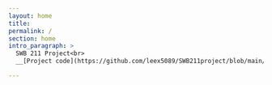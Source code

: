 ```yaml
---
layout: home
title:  
permalink: /
section: home
intro_paragraph: >
  SWB 211 Project<br>
  __[Project code](https://github.com/leex5089/SWB211project/blob/main/1_density_calculation.ipynb)__  <br>

---
```

